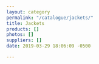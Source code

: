 ```yaml
---
layout: category
permalink: "/catalogue/jackets/"
title: Jackets
products: []
photos: []
suppliers: []
date: 2019-03-29 18:06:09 -0500

---
```

